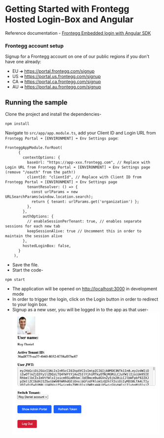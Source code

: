 # Getting Started with Frontegg Hosted Login-Box and Angular

Reference documentation - [Frontegg Embedded login with Angular SDK](https://docs.frontegg.com/docs/angular-embedded-login-guide)


### Frontegg account setup 
Signup for a Frontegg account on one of our public regions if you don't have one already:
- EU ➜ https://portal.frontegg.com/signup
- US ➜ https://portal.us.frontegg.com/signup
- CA ➜ https://portal.ca.frontegg.com/signup
- AU ➜ https://portal.au.frontegg.com/signup


## Running the sample

Clone the project and install the dependencies-

```
npm install
```


Navigate to `src/app/app.module.ts`, add your Client ID and Login URL from `Frontegg Portal ➜ [ENVIRONMENT] ➜ Env Settings page`:

```
FronteggAppModule.forRoot(
      {
        contextOptions: {
          baseUrl: "https://app-xxx.frontegg.com", // Replace with Login URL from Frontegg Portal ➜ [ENVIRONMENT] ➜ Env Settings page (remove "/oauth" from the path!)
          clientId: "clientId", // Replace with Client ID from Frontegg Portal ➜ [ENVIRONMENT] ➜ Env Settings page
          tenantResolver: () => {
            const urlParams = new URLSearchParams(window.location.search);
            return { tenant: urlParams.get('organization') };
          },
        },
        authOptions: {
          // enableSessionPerTenant: true, // enables separate sessions for each new tab
          keepSessionAlive: true // Uncomment this in order to maintain the session alive
        },
        hostedLoginBox: false,
      }
    ),
```

- Save the file.
- Start the code-
```
npm start
```

- The application will be opened on [http://localhost:3000](http://localhost:3000) in development mode
- In order to trigger the login, click on the Login button in order to redirect to your login box.
- Signup as a new user, you will be logged in to the app as that user-
![App Screenshot](./images/app_screenshot.png)